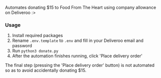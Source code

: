 Automates donating $15 to Food From The Heart using company allowance on Deliveroo :>

### Usage
1. Install required packages
1. Rename `.env.template` to `.env` and fill in your Deliveroo email and password
1. Run `python3 donate.py`
1. After the automation finishes running, click 'Place delivery order'

The final step (pressing the 'Place delivery order' button) is not automated so as to avoid accidentally donating $15.

